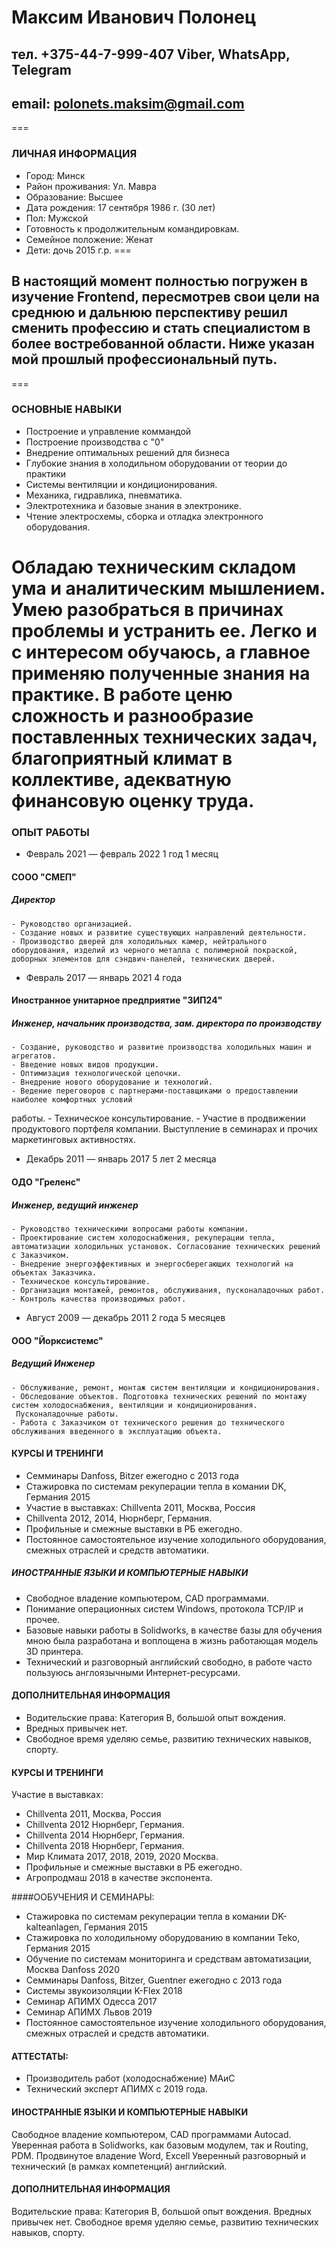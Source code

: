 # Максим Иванович Полонец
## тел. +375-44-7-999-407 Viber, WhatsApp, Telegram
## email: polonets.maksim@gmail.com
===
### ЛИЧНАЯ ИНФОРМАЦИЯ
*  Город: Минск
*  Район проживания: Ул. Мавра
*  Образование: Высшее
* Дата рождения: 17 сентября 1986 г. (30 лет)
* Пол: Мужской
* Готовность к продолжительным командировкам.
* Семейное положение: Женат
* Дети: дочь 2015 г.р.
===
##  В настоящий момент полностью погружен в изучение Frontend, пересмотрев свои цели на среднюю и дальнюю перспективу решил сменить профессию и стать специалистом в более востребованной области. Ниже указан мой прошлый профессиональный путь.  
===
###  ОСНОВНЫЕ НАВЫКИ
* Построение и управление коммандой
* Построение производства с "0"
* Внедрение оптимальных решений для бизнеса
* Глубокие знания в холодильном оборудовании от теории до практики
* Системы вентиляции и кондиционирования.
* Механика, гидравлика, пневматика.
* Электротехника и базовые знания в электронике.
* Чтение электросхемы, сборка и отладка электронного оборудования. 

Обладаю техническим складом ума и аналитическим мышлением. Умею разобраться в причинах проблемы и устранить ее. 
Легко и с интересом обучаюсь, а главное применяю полученные знания на практике. 
В работе ценю сложность и разнообразие поставленных технических задач, благоприятный климат в коллективе, адекватную финансовую оценку труда.
===
### ОПЫТ РАБОТЫ
* Февраль 2021 — февраль 2022
1 год 1 месяц
#### СООО "СМЕП"
##### Директор
    - Руководство организацией. 
    - Создание новых и развитие существующих направлений деятельности.  
    - Производство дверей для холодильных камер, нейтрального оборудования, изделий из черного металла с полимерной покраской, доборных элементов для сэндвич-панелей, технических дверей.

* Февраль 2017 — январь 2021
4 года
#### Иностранное унитарное предприятие "ЗИП24"
##### Инженер, начальник производства, зам. директора по производству
    - Создание, руководство и развитие производства холодильных машин и агрегатов. 
    - Введение новых видов продукции.
    - Оптимизация технологической цепочки.
    - Внедрение нового оборудование и технологий.
    - Ведение переговоров с партнерами-поставщиками о предоставлении наиболее комфортных условий
работы. 
    - Техническое консультирование.
    - Участие в продвижении продуктового портфеля компании. Выступление в семинарах и прочих маркетинговых активностях.

* Декабрь 2011 — январь 2017
5 лет 2 месяца
#### ОДО "Греленс"
##### Инженер, ведущий инженер
    - Руководство техническими вопросами работы компании.  
    - Проектирование систем холодоснабжения, рекуперации тепла, автоматизации холодильных установок. Согласование технических решений с Заказчиком. 
    - Внедрение энергоэффективных и энергосберегающих технологий на объектах Заказчика. 
    - Техническое консультирование. 
    - Организация монтажей, ремонтов, обслуживания, пусконаладочных работ. 
    - Контроль качества производимых работ.


* Август 2009 — декабрь 2011
2 года 5 месяцев
#### ООО "Йорксистемс"
##### Ведущий Инженер
    - Обслуживание, ремонт, монтаж систем вентиляции и кондиционирования.
    - Обследование объектов. Подготовка технических решений по монтажу систем холодоснабжения, вентиляции и кондиционирования.
     Пусконаладочные работы. 
    - Работа с Заказчиком от технического решения до технического обслуживания введенного в эксплуатацию объекта.

#### КУРСЫ И ТРЕНИНГИ
* Семминары Danfoss, Bitzer ежегодно с 2013 года
* Стажировка по системам рекуперации тепла в комании DK, Германия 2015
* Участие в выставках: Chillventa 2011, Москва, Россия 
* Chillventa 2012, 2014, Нюрнберг, Германия.
* Профильные и смежные выставки в РБ ежегодно.
* Постоянное самостоятельное изучение холодильного оборудования, смежных отраслей и средств автоматики.

##### ИНОСТРАННЫЕ ЯЗЫКИ И КОМПЬЮТЕРНЫЕ НАВЫКИ
* Свободное владение компьютером, CAD программами. 
* Понимание операционных систем Windows, протокола TCP/IP и прочее. 
* Базовые навыки работы в Solidworks, в качестве базы для обучения мною была разработана и воплощена в жизнь работающая модель 3D принтера.
* Технический и разговорный английский свободно, в работе часто пользуюсь англоязычными Интернет-ресурсами. 

#### ДОПОЛНИТЕЛЬНАЯ ИНФОРМАЦИЯ
* Водительские права: Категория B, большой опыт вождения.
* Вредных привычек нет.
* Свободное время уделяю семье, развитию технических навыков, спорту.

#### КУРСЫ И ТРЕНИНГИ
Участие в выставках: 
* Chillventa 2011, Москва, Россия 
* Chillventa 2012 Нюрнберг, Германия.
* Chillventa 2014 Нюрнберг, Германия.
* Chillventa 2018 Нюрнберг, Германия.
* Мир Климата 2017, 2018, 2019, 2020 Москва.
* Профильные и смежные выставки в РБ ежегодно.
* Агропродмаш 2018 в качестве экспонента.

####ООБУЧЕНИЯ И СЕМИНАРЫ:
* Стажировка по системам рекуперации тепла в комании DK-kalteanlagen, Германия 2015
* Стажировка по холодильному оборудованию в компании Teko, Германия 2015
* Обучение по системам мониторинга и средствам автоматизации, Москва Danfoss 2020 
* Семминары Danfoss, Bitzer, Guentner ежегодно с 2013 года
* Системы звукоизоляции K-Flex 2018
* Cеминар АПИМХ Одесса 2017
* Cеминар АПИМХ Львов 2019
* Постоянное самостоятельное изучение холодильного оборудования, смежных отраслей и средств автоматики.  

#### АТТЕСТАТЫ:
* Производитель работ (холодоснабжение) МАиС
* Технический эксперт АПИМХ с 2019 года.

#### ИНОСТРАННЫЕ ЯЗЫКИ И КОМПЬЮТЕРНЫЕ НАВЫКИ
Свободное владение компьютером, CAD программами Autocad. 
Уверенная работа в Solidworks, как базовым модулем, так и Routing, PDM.
Продвинутое владение Word, Excell
Уверенный разговорный и технический (в рамках компетенций) английский. 

#### ДОПОЛНИТЕЛЬНАЯ ИНФОРМАЦИЯ
Водительские права: Категория B, большой опыт вождения.
Вредных привычек нет.
Свободное время уделяю семье, развитию технических навыков, спорту.
